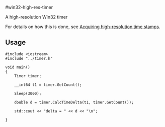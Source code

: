 #win32-high-res-timer

A high-resolution Win32 timer

For details on how this is done, see [Acquiring high-resolution time stamps](https://msdn.microsoft.com/en-us/library/windows/desktop/dn553408%28v=vs.85%29.aspx).

## Usage

```
#include <iostream>
#include "../timer.h"

void main()
{
	Timer timer;

    __int64 t1 = timer.GetCount();

    Sleep(3000);

	double d = timer.CalcTimeDelta(t1, timer.GetCount());

    std::cout << "delta = " << d << "\n";

}	
```